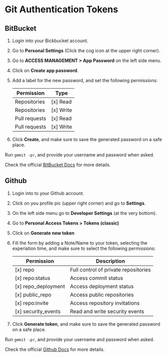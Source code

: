 # Git Authentication Tokens

## BitBucket

1. Login into your Bickbucket account.

2. Go to **Personal Settings** (Click the cog icon at the upper right corner).

3. Go to **ACCESS MANAGEMENT > App Password** on the left side menu.

4. Click on **Create app password**.

5. Add a label for the new password, and set the following permissions:

    | Permission | Type |
    | ---------- | ---- |
    | Repositories | [x] Read |
    | Repositories | [x] Write |
    | Pull requests | [x] Read |
    | Pull requests | [x] Write |

6. Click **Create**, and make sure to save the generated password on a safe place.

Run `gmmit -pr`, and provide your username and password when asked.

Check the official [BitBucket Docs](https://support.atlassian.com/bitbucket-cloud/docs/create-an-app-password/) for more details.

## Github

1. Login into to your Github account.

2. Click on you profile pic (upper right corner) and go to **Settings**.

3. On the left side menu go to **Developer Settings** (at the very bottom).

4. Go to **Personal Access Tokens > Tokens (classic)**

5. Click on **Generate new token**

6. Fill the form by adding a Note/Name to your token, selecting the experiation time, and make sure to select the following permissions:

    | Permission | Description |
    | ---------- | ----------- |
    | [x] repo | Full control of private repositories |
    | [x] repo:status | Access commit status |
    | [x] repo_deployment | Access deployment status |
    | [x] public_repo | Access public repositories |
    | [x] repo:invite | Access repository invitations |
    | [x] security_events | Read and write security events |

7. Click **Generate token**, and make sure to save the generated password on a safe place.

Run `gmmit -pr`, and provide your username and password when asked.

Check the official [Github Docs](https://docs.github.com/en/authentication/keeping-your-account-and-data-secure/managing-your-personal-access-tokens#creating-a-personal-access-token-classic) for more details.

